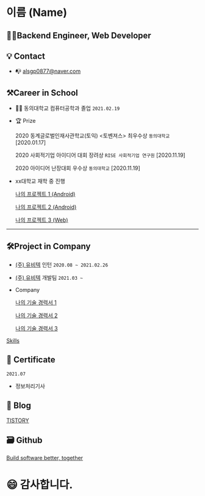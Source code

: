 # 이름 (Name)

## 👨‍💻Backend Engineer, Web Developer
## 💡 Contact
- 📭 alsgp0877@naver.com 

## ⚒Career in School                            
- 👨‍🎓 동의대학교 컴퓨터공학과 졸업 ```2021.02.19```<br> 

- 🏆 Prize

    2020 동계글로벌인재사관학교(토익) <토벤져스> 최우수상 ```동의대학교``` [2020.01.17]

    2020 사회적기업 아이디어 대회 장려상 ```RISE 사회적기업 연구원``` [2020.11.19]

    2020 아이디어 난장대회 우수상 ```동의대학교``` [2020.11.19]

- xx대학교 재학 중 진행

    [나의 프로젝트 1 (Android)](https://www.notion.so/1-Android-56135b4b2fbe4f18af958276f44d35b5)

    [나의 프로젝트 2 (Android)](https://www.notion.so/2-Android-3e71f07d588947f1ad4663ef06fa5511)

    [나의 프로젝트 3 (Web)](https://www.notion.so/3-Web-261b0adfc6e44c55b05e1bbbc2b03596)
---

## 🛠Project in Company

- [(주) 유비텍](http://www.ubitec.co.kr) 인턴 ```2020.08 ~ 2021.02.26```<br>
- [(주) 유비텍](http://www.ubitec.co.kr) 개발팀 ```2021.03 ~ ```<br>

- Company

    [나의 기술 경력서 1](https://www.notion.so/1-d05ee96344794dfaa61ca0f6cb4b93bf)

    [나의 기술 경력서 2](https://www.notion.so/2-ef1234933f5943d9929e49c32947a9e5)

    [나의 기술 경력서 3](https://www.notion.so/3-0945680bcc7a42849a0a915f1c6b108f)

[Skills](https://www.notion.so/336753ff4e1947a5882083c33376e00e)

## 📑 Certificate
```2021.07```<br>
- 정보처리기사

## 📝 Blog

[TISTORY](https://ppowerppush.tistory.com/)

## 🗃 Github
[Build software better, together](https://github.com)


# 😄 감사합니다.
